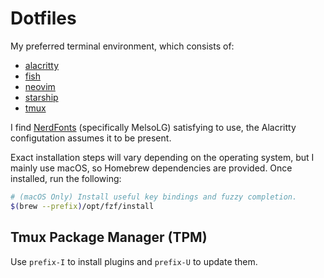 # Dotfiles

My preferred terminal environment, which consists of:

- [alacritty](https://github.com/alacritty/alacritty)
- [fish](https://github.com/fish-shell/fish-shell)
- [neovim](https://github.com/neovim/neovim)
- [starship](https://github.com/starship/starship)
- [tmux](https://github.com/tmux/tmux)

I find [NerdFonts](https://www.nerdfonts.com/font-downloads) (specifically MelsoLG) satisfying to use, the Alacritty configutation assumes it to be present.

Exact installation steps will vary depending on the operating system, but I mainly use macOS, so Homebrew dependencies are provided. Once installed, run the following:

```sh
# (macOS Only) Install useful key bindings and fuzzy completion.
$(brew --prefix)/opt/fzf/install
```

## Tmux Package Manager (TPM)

Use `prefix-I` to install plugins and `prefix-U` to update them.

